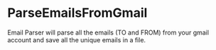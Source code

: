 # ParseEmailsFromGmail
Email Parser will parse all the emails (TO and FROM) from your gmail account and save all the unique emails in a file.
